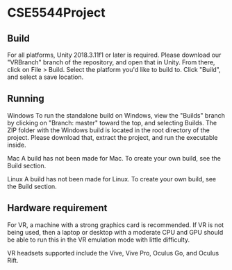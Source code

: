 # CSE5544Project


## Build
For all platforms, Unity 2018.3.11f1 or later is required. Please download our "VRBranch" branch of the repository, and open that in Unity. From there, click on File > Build. Select the platform you'd like to build to. Click "Build", and select a save location.

## Running
Windows
To run the standalone build on Windows, view the "Builds" branch by clicking on "Branch: master" toward the top, and selecting Builds. The ZIP folder with the Windows build is located in the root directory of the project. Please download that, extract the project, and run the executable inside.

Mac
A build has not been made for Mac. To create your own build, see the Build section.

Linux
A build has not been made for Linux. To create your own build, see the Build section.

## Hardware requirement
For VR, a machine with a strong graphics card is recommended. If VR is not being used, then a laptop or desktop with a moderate CPU and GPU should be able to run this in the VR emulation mode with little difficulty.

VR headsets supported include the Vive, Vive Pro, Oculus Go, and Oculus Rift. 